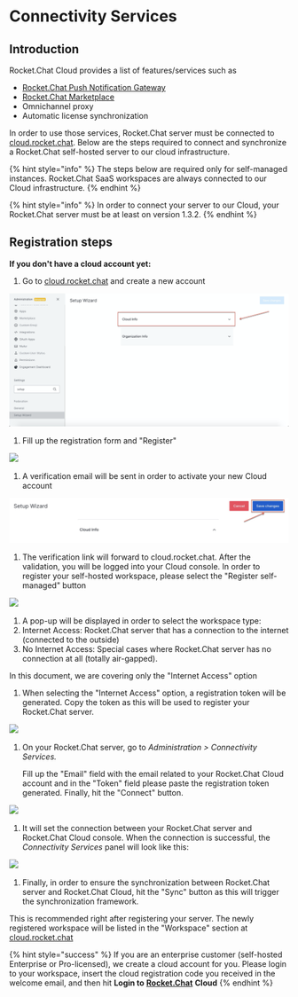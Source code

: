 # Connectivity Services

## Introduction

Rocket.Chat Cloud provides a list of features/services such as

* [Rocket.Chat Push Notification Gateway](https://docs.rocket.chat/guides/administrator-guides/notifications/push-notifications#push-gateway)
* [Rocket.Chat Marketplace](https://rocket.chat/marketplace)
* Omnichannel proxy
* Automatic license synchronization

In order to use those services, Rocket.Chat server must be connected to [cloud.rocket.chat](https://cloud.rocket.chat/). Below are the steps required to connect and synchronize a Rocket.Chat self-hosted server to our cloud infrastructure.

{% hint style="info" %}
The steps below are required only for self-managed instances. Rocket.Chat SaaS workspaces are always connected to our Cloud infrastructure.
{% endhint %}

{% hint style="info" %}
In order to connect your server to our Cloud, your Rocket.Chat server must be at least on version 1.3.2.
{% endhint %}

## Registration steps

**If you don't have a cloud account yet:**

1. Go to [cloud.rocket.chat](https://cloud.rocket.chat/) and create a new account

![](../../../../.gitbook/assets/image%20%28154%29.png)

1. Fill up the registration form and "Register"

![](../../../../.gitbook/assets/c_4.png)

1. A verification email will be sent in order to activate your new Cloud account

![](../../../../.gitbook/assets/image%20%28155%29.png)

1. The verification link will forward to cloud.rocket.chat. After the validation, you will be logged into your Cloud console. In order to register your self-hosted workspace, please select the "Register self-managed" button

![](../../../../.gitbook/assets/c_6.png)

1. A pop-up will be displayed in order to select the workspace type:
2. Internet Access: Rocket.Chat server that has a connection to the internet \(connected to the outside\)
3. No Internet Access: Special cases where Rocket.Chat server has no connection at all \(totally air-gapped\).

In this document, we are covering only the "Internet Access" option

1. When selecting the "Internet Access" option, a registration token will be generated. Copy the token as this will be used to register your Rocket.Chat server.

![](../../../../.gitbook/assets/c_8.png)

1. On your Rocket.Chat server, go to _Administration &gt; Connectivity Services._

   Fill up the "Email" field with the email related to your Rocket.Chat Cloud account and in the "Token" field please paste the registration token generated. Finally, hit the "Connect" button.

![](../../../../.gitbook/assets/c_9.png)

1. It will set the connection between your Rocket.Chat server and Rocket.Chat Cloud console. When the connection is successful, the _Connectivity Services_ panel will look like this:

![](../../../../.gitbook/assets/c_10.png)

1. Finally, in order to ensure the synchronization between Rocket.Chat server and Rocket.Chat Cloud, hit the "Sync" button as this will trigger the synchronization framework.

This is recommended right after registering your server. The newly registered workspace will be listed in the "Workspace" section at [cloud.rocket.chat](https://cloud.rocket.chat/)

{% hint style="success" %}
If you are an enterprise customer \(self-hosted Enterprise or Pro-licensed\), we create a cloud account for you. Please login to your workspace, insert the cloud registration code you received in the welcome email, and then hit **Login to** [**Rocket.Chat**](http://rocket.chat/) **Cloud**
{% endhint %}

